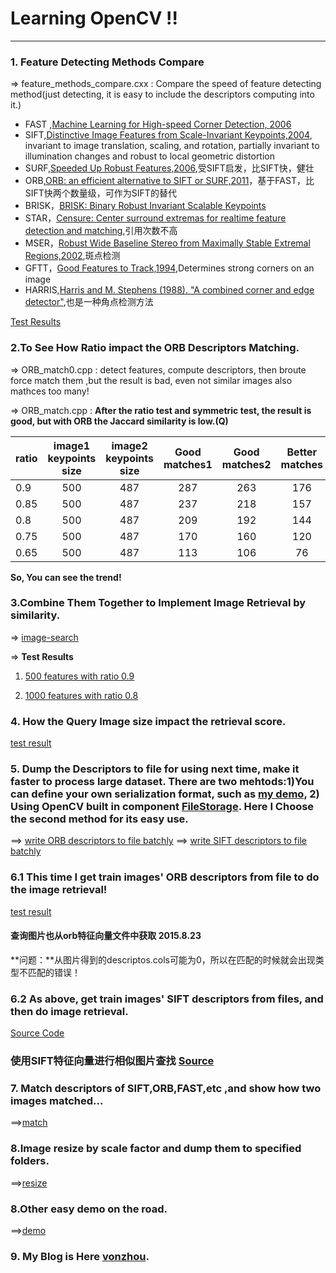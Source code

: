 # Learning OpenCV !!


---

### 1. Feature Detecting Methods Compare

=> feature_methods_compare.cxx : Compare the speed of feature detecting method(just detecting, it is easy to include the descriptors computing into it.)

* FAST ,[Machine Learning for High-speed Corner Detection, 2006](http://www.edwardrosten.com/work/fast.html)
* SIFT,[Distinctive Image Features from Scale-Invariant Keypoints,2004](http://en.wikipedia.org/wiki/Scale-invariant_feature_transform), invariant to image translation, scaling, and rotation, partially invariant to illumination changes and robust to local geometric distortion
* SURF,[Speeded Up Robust Features,2006](http://en.wikipedia.org/wiki/Speeded_up_robust_features),受SIFT启发，比SIFT快，健壮
* ORB,[ORB: an efficient alternative to SIFT or SURF,2011](http://en.wikipedia.org/wiki/ORB_(feature_descriptor))，基于FAST，比SIFT快两个数量级，可作为SIFT的替代
* BRISK，[BRISK: Binary Robust Invariant Scalable Keypoints ](http://www.asl.ethz.ch/people/lestefan/personal/iccv2011.pdf)
* STAR，[Censure: Center surround extremas for realtime feature detection and matching](),引用次数不高
* MSER，[Robust Wide Baseline Stereo from Maximally Stable Extremal Regions,2002](http://en.wikipedia.org/wiki/Maximally_stable_extremal_regions),斑点检测
* GFTT，[Good Features to Track,1994](http://docs.opencv.org/modules/imgproc/doc/feature_detection.html#shi94),Determines strong corners on an image
* HARRIS,[Harris and M. Stephens (1988). "A combined corner and edge detector"](http://en.wikipedia.org/wiki/Corner_detection),也是一种角点检测方法

[Test Results](http://blog.csdn.net/vonzhoufz/article/details/46594369)


### 2.To See How Ratio impact the ORB Descriptors Matching.

=> ORB_match0.cpp : detect features, compute descriptors, then broute force match them ,but the result is bad, even not similar images also mathces too many!

=> ORB_match.cpp : **After the ratio test and symmetric test, the result is good, but with ORB the Jaccard similarity is low.(Q)**

| ratio   |  image1 keypoints size    |  image2 keypoints size     |  Good matches1  |   Good matches2 | Better matches | 
| --------  | :-----:    | :----:    |  :----:  | :----:  | :----:  | 
|0.9  |  500 |   487 | 287    | 263    |176     |
|0.85  |  500 |   487 | 237    | 218    |157     |
|0.8  |  500 |   487 | 209    | 192    |144     |
|0.75  |  500 |   487 | 170    | 160    |120     |
|0.65  |  500 |   487 | 113    | 106    |76     |

**So, You can see the trend!**


### 3.Combine Them Together to Implement Image Retrieval by similarity.

=> [image-search](image-search/README.md)

=> **Test Results** 

1. [500 features with ratio 0.9](test_log_500_0.9.md)

1. [1000 features with ratio 0.8](test_log_1000_0.8.md)



### 4. How the Query Image size impact the retrieval score.

[test result](image-search2/README.md)



### 5. Dump the Descriptors to file for using next time, make it faster to process large dataset. There are two mehtods:1)You can define your own serialization format, such as [my demo](descriptor-persistence/orb_write_my.cpp), 2) Using OpenCV built in component [FileStorage](http://docs.opencv.org/modules/core/doc/xml_yaml_persistence.html). Here I Choose the second method for its easy use.

==> [write ORB descriptors to file batchly](descriptor-persistence/orb_write_batch.cpp)
==> [write SIFT descriptors to file batchly](descriptor-persistence/sift_write_batch.cpp)


### 6.1 This time I get train images' ORB descriptors from file to do the image retrieval!

[test result](image-search3/README.md)

#### 查询图片也从orb特征向量文件中获取 2015.8.23
**问题：**从图片得到的descriptos.cols可能为0，所以在匹配的时候就会出现类型不匹配的错误！

### 6.2 As above, get train images' SIFT descriptors from files, and then do image retrieval.

[Source Code](image-search-by-sift/README.md)

### 使用SIFT特征向量进行相似图片查找 [Source](image-search-sift/)


### 7. Match descriptors of SIFT,ORB,FAST,etc ,and show how two images matched...

==>[match](match/)


### 8.Image resize by scale factor and dump them to specified folders.

==>[resize](resize/)


### 8.Other easy demo on the road.

==>[demo](tutorial/)


### 9. My Blog is Here [vonzhou](http://blog.csdn.net/vonzhoufz).










